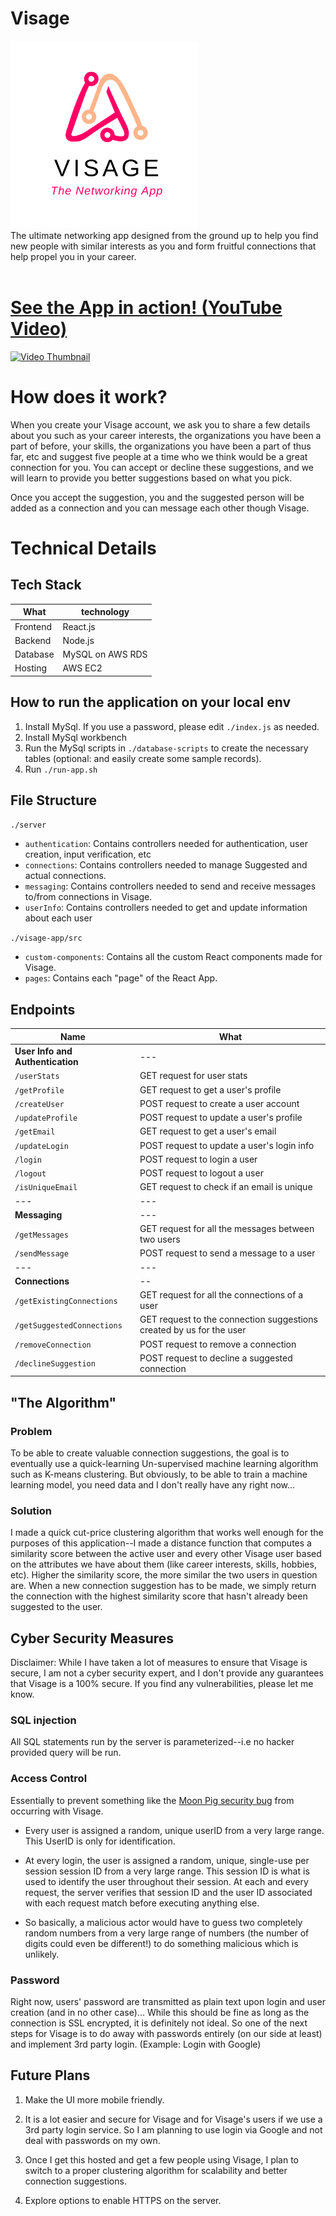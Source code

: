 # Visage

<img src="./visage-app/public/Visage.png"  width="300" height="300">

<br />
The ultimate networking app designed from the ground up to help you find new people with similar interests as you and form fruitful connections that help propel you in your career.
<br />
<br />

# [See the App in action! (YouTube Video)](https://youtu.be/fDX-1QZa8h0)
[![Video Thumbnail](https://img.youtube.com/vi/fDX-1QZa8h0/0.jpg)](https://www.youtube.com/watch?v=fDX-1QZa8h0)
<!-- # [Try it out!](http://ec2-3-144-14-18.us-east-2.compute.amazonaws.com:3001/)

[Try out the app by clicking this link!](http://ec2-3-144-14-18.us-east-2.compute.amazonaws.com:3001/)
- Click "register" to create an account, and start connecting with people! -->

# How does it work?
When you create your Visage account, we ask you to share a few details about you such as your career interests, the organizations you have been a part of before, your skills, the organizations you have been a part of thus far, etc and suggest five people at a time who we think would be a great connection for you. You can accept or decline these suggestions, and we will learn to provide you better suggestions based on what you pick.

Once you accept the suggestion, you and the suggested person will be added as a connection and you can message each other though Visage.


# Technical Details

## Tech Stack

| What     | technology                         |
| ----     |  ------------------------------    |
| Frontend | React.js                           |
| Backend  | Node.js                            |
| Database | MySQL on AWS RDS                   |
| Hosting  | AWS EC2                            |

## How to run the application on your local env
1. Install MySql. If you use a password, please edit `./index.js` as needed.
2. Install MySql workbench
3. Run the MySql scripts in `./database-scripts` to create the necessary tables (optional: and easily create some sample records).
4. Run `./run-app.sh`

## File Structure

`./server`
- `authentication`: Contains controllers needed for authentication, user creation, input verification, etc
- `connections`: Contains controllers needed to manage Suggested and actual connections.
- `messaging`: Contains controllers needed to send and receive messages to/from connections in Visage.
- `userInfo`: Contains controllers needed to get and update information about each user

`./visage-app/src`
- `custom-components`: Contains all the custom React components made for Visage.
- `pages`: Contains each "page" of the React App.

## Endpoints

 Name                  | What 
 --------------------- | ------------------------------
**User Info and Authentication**    | --- 
`/userStats`                        | GET request for user stats
`/getProfile`                       | GET request to get a user's profile 
`/createUser`                       | POST request to create a user account
`/updateProfile`                    | POST request to update a user's profile 
`/getEmail`                         | GET request to get a user's email 
`/updateLogin`                      | POST request to update a user's login info 
`/login`                            | POST request to login a user 
`/logout`                           | POST request to logout a user 
`/isUniqueEmail`                    | GET request to check if an email is unique 
--- | ---
**Messaging**   | ---
`/getMessages`  | GET request for all the messages between two users 
`/sendMessage`  | POST request to send a message to a user 
--- | ---
**Connections**             | --
`/getExistingConnections`   | GET request for all the connections of a user 
`/getSuggestedConnections`  | GET request to the connection suggestions created by us for the user 
`/removeConnection`         | POST request to remove a connection 
`/declineSuggestion`        | POST request to decline a suggested connection

## "The Algorithm"

### Problem
To be able to create valuable connection suggestions, the goal is to eventually use a quick-learning Un-supervised machine learning algorithm such as K-means clustering. But obviously, to be able to train a machine learning model, you need data and I don't really have any right now... 

### Solution
I made a quick cut-price clustering algorithm that works well enough for the purposes of this application--I made a distance function that computes a similarity score between the active user and every other Visage user based on the attributes we have about them (like career interests, skills, hobbies, etc). Higher the similarity score, the more similar the two users in question are. When a new connection suggestion has to be made, we simply return the connection with the highest similarity score that hasn't already been suggested to the user.


## Cyber Security Measures

Disclaimer: While I have taken a lot of measures to ensure that Visage is secure, I am not a cyber security expert, and I don't provide any guarantees that Visage is a 100% secure. If you find any vulnerabilities, please let me know.

### SQL injection
All SQL statements run by the server is parameterized--i.e no hacker provided query will be run.

### Access Control 
Essentially to prevent something like the [Moon Pig security bug](https://www.theguardian.com/technology/2015/jan/06/personal-details-moonpig-exposed-security-bug) from occurring with Visage.

- Every user is assigned a random, unique userID from a very large range. This UserID is only for identification.

- At every login, the user is assigned a random, unique, single-use per session session ID from a very large range. This session ID is what is used to identify the user throughout their session. At each and every request, the server verifies that session ID and the user ID associated with each request match before executing anything else.

- So basically, a malicious actor would have to guess two completely random numbers from a very large range of numbers (the number of digits could even be different!) to do something malicious which is unlikely.

### Password

Right now, users' password are transmitted as plain text upon login and user creation (and in no other case)... While this should be fine as long as the connection is SSL encrypted, it is definitely not ideal. So one of the next steps for Visage is to do away with passwords entirely (on our side at least) and implement 3rd party login. (Example: Login with Google)


## Future Plans
1. Make the UI more mobile friendly. 
   
2. It is a lot easier and secure for Visage and for Visage's users if we use a 3rd party login service. So I am planning to use login via Google and not deal with passwords on my own. 

3. Once I get this hosted and get a few people using Visage, I plan to switch to a proper clustering algorithm for scalability and better connection suggestions.

4. Explore options to enable HTTPS on the server.
